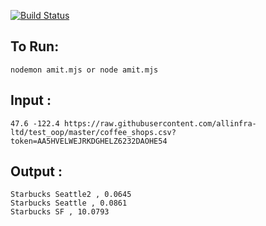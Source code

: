 

[![Build Status](https://travis-ci.org/joemccann/dillinger.svg?branch=master)](https://travis-ci.org/joemccann/dillinger)

## To Run:
```nodemon amit.mjs or node amit.mjs```

## Input : 
```47.6 -122.4 https://raw.githubusercontent.com/allinfra-ltd/test_oop/master/coffee_shops.csv?token=AA5HVELWEJRKDGHELZ6232DAOHE54```

## Output : 

```
Starbucks Seattle2 , 0.0645
Starbucks Seattle , 0.0861
Starbucks SF , 10.0793
```
